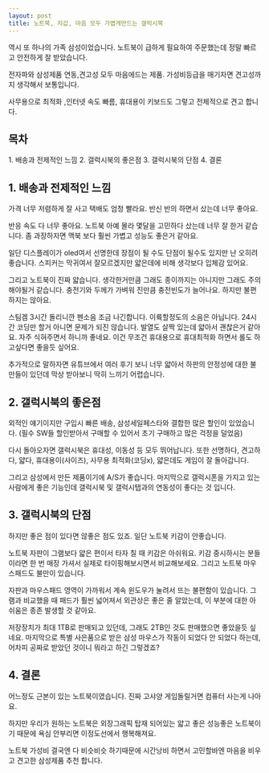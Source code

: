 ```yaml
---
layout: post
title: 노트북, 지갑, 마음 모두 가볍게만드는 갤럭시북
---
```


역시 또 하나의 가족 삼성이었습니다.
노트북이 급하게 필요하여 주문했는데 정말 빠르고 안전하게 잘 받았습니다.

전자파와 삼성제품 연동,견고성 모두 마음에드는 제품.
가성비등급을 매기자면 견고성까지 생각해서 보통입니다.

사무용으로 최적화 ,인터넷 속도 빠름, 휴대용이 키보드도 그렇고 전체적으로 견고 합니다.


<h2>목차</h2>
1. 배송과 전제적인 느낌
2. 갤럭시북의 좋은점
3. 갤럭시북의 단점
4. 결론


<h2>1. 배송과 전제적인 느낌</h2>
가격 너무 저렴하게 잘 사고 택배도 엄청 빨라요.
반신 반의 하면서 샀는데 너무 좋아요.

반응 속도 다 너무 좋아요.
노트북 아예 몰라 몇달을 고민하다 샀는데 너무 잘 한거 같습니다.
좀 과장하자면 맥북 보다 훨씬 가볍고 성능도 좋은거 같아요.

일단 디스플레이가 oled여서 선명한데 장점이 될 수도 단점이 될수도 있지만 난 오히려 좋습니다.
스피커는 막귀여서 잘모르겠지만 얇은데에 비해 생각보다 입체감 있어요.

그리고 노트북이 진짜 얇습니다. 
생각한거만큼 그래도 종이까지는 아니지만 그래도 주의해야될거 같습니다.
충전기와 두께가 가벼워 진만큼 충전빈도가 늘어나요. 하지만 불편하지는 않아요.

스팀겜 3시간 돌리니깐 펜소음 조금 나긴합니다. 이륙할정도의 소음은 아닙니다.
24시간 코딩만 할거 아니면 문제가 되진 않습니다. 발열도 살짝 있는데 얇아서 괜찮은거 같아요. 
자주 식혀주면서 하니까 좋네요.
이건 무조건 휴대용으로 휴대최적화 하면서 롤도 하고싶다면 좋을듯 싶어요.

추가적으로 말하자면 유튜브에서 여러 후기 보니 너무 얇아서 하판의 안정성에 대한 불만들이 있던데 막상 받아보니 딱히 느끼기 어렵습니다.


<h2>2. 갤럭시북의 좋은점</h2>
외적인 얘기이지만 구입시 빠른 배송, 삼성세일페스타와 결합한 많은 할인이 있었습니다. 
(필수 SW들 할인받아서 구매할 수 있어서 초기 구매하고 많은 걱정을 덜었음)

다시 돌아오자면 갤럭시북은 휴대성, 이동성 등 모두 뛰어납니다.
또한 선명하다, 견고하다, 얇다, 휴대용이(사이즈), 사무용 최적화(코딩x), 얇은데도 게임이 잘 돌아갑니다.

그리고 삼성에서 만든 제품이기에 A/S가 좋습니다.
마지막으로 갤럭시폰을 가지고 있는 사람에게 좋은 기능인데 갤럭시북 및 갤럭시탭과의 연동성이 좋다는 것 입니다.



<h2>3. 갤럭시북의 단점</h2>
하지만 좋은 점이 있다면 않좋은 점도 있죠.
일단 노트북 키감이 안좋습니다.

노트북 자판이 그램보다 얇은 편이서 타자 칠 때 키감은 아쉬워요. 키감 중시하시는 분들이라면 한 번 매장 가셔서 실제로 타이핑해보시면서 비교해보세요.
그리고 노트북 마우스패드도 불만이 있습니다.

자판과 마우스패드 영역이 가까워서 계속 윈도우가 눌려서 뜨는 불편함이 있습니다. 그램과 비교했을 때 패드가 훨씬 넓어져서 외관상은 좋은 줄 알았는데, 이 부분에 대한 아쉬움은 종존 발생할 것 같아요.

저장장치가 최대 1TB로 판매되고 있던데, 그래도 2TB인 것도 판매했으면 좋았을듯 싶네요.
마지막으로 특별 사은품으로 받은 삼성 마우스가 작동이 되었다 안 되었다 하는데, 어차피 공짜로 받았던 것이니 뭐라고 하긴 그렇겠죠?



<h2>4. 결론</h2>
어느정도 근본이 있는 노트북이였습니다. 
진짜 고샤양 게임돌릴거면 컴퓨터 사는게 나아요. 

하지만 우리가 원하는 노트북은 외장그래픽 탑재 되어있는 얇고 좋은 성능좋은 노트북이기 때문에 욕심 안부리면 이정도선에서 행복해져요.

노트북 가성비 결국엔 다 비슷비슷 하기때문에 시간낭비 하면서 고민할바엔 마음을 비우고 견고한 삼성제품 추천 합니다.